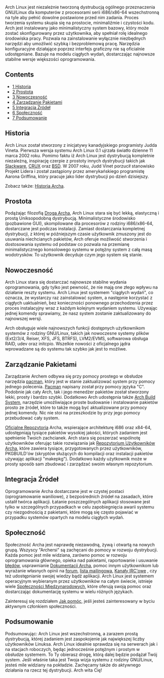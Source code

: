 Arch Linux jest niezależnie tworzoną dystrubucją ogólnego przeznaczenia GNU/Linux dla komputerów z procesorami serii i686/x86-64 wszechstronną na tyle aby pełnić dowolne postawione przed nim zadania. Proces tworzenia systemu skupia się na prostocie, minimaliźmie i czystości kodu. Arch jest instalowany jako minimalistyczny system bazowy, który może zostać skonfigurowany przez użytkownika, aby spełniał rolę idealnego środowiska pracy. Pozwala na zainstalowanie wyłącznie niezbędnych narzędzi aby umożliwić szybką i bezproblemową pracę. Narzędzia konfiguracyjne działające poprzez interfejs graficzny nie są oficialnie udostępniane. Bazuje na modelu ciągłych wydań, dostarczając najnowsze stabilne wersje większości oprogramowania.

## Contents

*   [1 Historia](#Historia)
*   [2 Prostota](#Prostota)
*   [3 Nowoczesność](#Nowoczesno.C5.9B.C4.87)
*   [4 Zarządzanie Pakietami](#Zarz.C4.85dzanie_Pakietami)
*   [5 Integracja Źródeł](#Integracja_.C5.B9r.C3.B3de.C5.82)
*   [6 Społeczność](#Spo.C5.82eczno.C5.9B.C4.87)
*   [7 Podsumowanie](#Podsumowanie)

## Historia

Arch Linux został stworzony z inicjatywy kanadyjskiego programisty Judda Vineta. Pierwsza wersja systemu Arch Linux 0.1 ujrzała światło dzienne 11 marca 2002 roku. Pomimo faktu iż Arch Linux jest dystrybucją kompletnie niezależną, inspirację czerpie z prostoty innych dystrybucji takich jak [Slackware](http://slackware.com), [CRUX](http://www.crux.nu) oraz [BSD](http://en.wikipedia.org/wiki/Berkeley_Software_Distribution). W 2007 roku, Judd Vinet porzucił stanowisko Projekt Lidera i został zastąpiony przez amerykańskiego programistę Aarona Griffina, który pracuje jako lider dystrybucji po dzień dzisiejszy.

Zobacz także: [Historia Archa](/index.php?title=History_of_Arch_Linux_(Polski)&action=edit&redlink=1 "History of Arch Linux (Polski) (page does not exist)").

## Prostota

Podążając filozofią [Droga Archa](/index.php/The_Arch_Way_(Polski) "The Arch Way (Polski)"), Arch Linux stara się być lekką, elastyczną i prostą Uniksopodobną dystrybucją. Minimalistyczne środowisko (pozbawione GUI), skompilowane dla procesorów z rodziny i686/x86-64, dostarczane jest podczas instalacji. Zamiast dostarczania kompletnej dystrybucji, z której w późniejszym czasie użytkownik zmuszony jest do usuwania niechcianych pakietów, Arch oferuje możliwość stworzenia i dostosowania systemu od podstaw co pozwala na przemianę minimalistycznego konsolowego systemu w potężny system z całą masą wodotrysków. To użytkownik decyduje czym jego system się stanie.

## Nowoczesność

Arch Linux stara się dostarczać najnowsze stabilne wydania oprogramowania, gdy tylko jest pewność, że nie mają one złego wpływu na działanie reszty systemu. Arch Linux jest systemem "ciągłych wydań", co oznacza, że wystarczy raz zainstalować system, a następnie korzystać z ciągłych uaktualnień, bez konieczności ponownego przechodzenia przez proces instalacyjny wraz z każdym kolejnym wydaniem systemu. Używając jednej komendy sprawiamy, że nasz system zostanie zaktualizowany do najnowszej wersji.

Arch obsługuje wiele najnowszych funkcji dostępnych użytkownikom systemów z rodziny GNU/Linux, takich jak nowoczesne systemy plików (Ext2/3/4, Reiser, XFS, JFS, BTRFS), LVM2/EVMS, softwarowa obsługa RAID, udev oraz initcpio. Wszelkie nowości z oficjalnego jądra wprowadzane są do systemu tak szybko jak jest to możliwe.

## Zarządzanie Pakietami

Zarządzanie Archem odbywa się przy pomocy prostego w obsłudze narzędzia [pacman](/index.php/Pacman_(Polski) "Pacman (Polski)"), który jest w stanie zaktualizować system przy pomocy jednego polecenia. [Pacman](/index.php/Pacman_(Polski) "Pacman (Polski)") napisany został przy pomocy języka "C". Podobnie jak cały Arch, tak i jego menedżer pakietów został stworzony lekki, prosty i bardzo szybki. Dodatkowo Arch udostępnia także [Arch Build System](/index.php/Arch_Build_System_(Polski) "Arch Build System (Polski)"), narzędzie umożliwiające proste budowanie i instalowanie pakietów prosto ze źródeł, które to także mogą być aktualizowane przy pomocy jednej komendy. Nic nie stoi na przeszkodzie by przy jego pomocy przebudować cały system.

[Oficjalne Repozytoria](/index.php?title=Official_Repositories_(Polski)&action=edit&redlink=1 "Official Repositories (Polski) (page does not exist)") Archa, wspierające architekturę i686 oraz x84-64, udostępniają tysiące pakietów wysokiej jakości, których zadaniem jest spełnienie Twoich zachcianek. Arch stara się poszerzać wspólnotę użytkowników oferując takie rozwiązania jak [Repozytorium Użytkowników Archa](/index.php/Arch_User_Repository_(Polski) "Arch User Repository (Polski)"), które zawiera tysiące, przygotowanych przez użytkowników, PKGBUILD'ów (skryptów służących do kompilacji oraz instalacji pakietów używając aplikacji "makepkg"). Dodatkowo każdy użytkownik może w prosty sposób sam zbudować i zarządzać swoim własnym repozytorium.

## Integracja Źródeł

Oprogramowanie Archa dostarczane jest w czystej postaci (oprogramowanie waniliowe), z bezpośrednich źródeł na zasadach, które ustalił twórca aplikacji. Łatanie poszczególnych aplikacji stosowane jest tylko w szczególnych przypadkach w celu zapobiegnięcia awarii systemu czy niezgodnością z pakietami, które mogą się często pojawiać w przypadku systemów opartych na modelu ciągłych wydań.

## Społeczność

Społeczność Archa jest naprawdę niezawodną, żywą i otwartą na nowych grupą. Wszyscy "Archersi" są zachęcani do pomocy w rozwoju dystrybucji. Każda pomoc jest mile widziana, zarówno pomoc w rozwoju oprogramowania głównego, opieka nad pakietami, raportowanie i usuwanie [błędów](https://bugs.archlinux.org/), usprawnianie [Dokumentacji Archa](/index.php/Main_Page_(Polski) "Main Page (Polski)"), pomoc innym użytkownikom lub wyrażanie własnych opinii na [forum](https://bbs.archlinux.org/), [lista mailingowa](https://mailman.archlinux.org/mailman/listinfo/), [Kanały IRC'owe](/index.php?title=IRC_Channels_(Polski)&action=edit&redlink=1 "IRC Channels (Polski) (page does not exist)") , czy też udostępnianie swojej wiedzy bądź aplikacji. Arch Linux jest systemem operacyjnym wybieranym przez użytkowników na całym świecie, istnieje wiele [Społeczności Międzynarodowych](/index.php?title=International_Communities_(Polski)&action=edit&redlink=1 "International Communities (Polski) (page does not exist)"), które oferują swoją pomoc oraz dostarczając dokumentację systemu w wielu różnych językach.

Zainteresuj się rozdziałem [Jak pomóc](/index.php/Getting_Involved_(Polski) "Getting Involved (Polski)"), jeśli jesteś zainteresowany w byciu aktywnym członkiem społeczności.

## Podsumowanie

Podsumowując: Arch Linux jest wszechstronną, a zarazem prostą dystrybucją, której zadaniem jest zaspokojenie jak największej liczby użytkowników Linuksa. Arch Linux idealnie sprawdza się na serwerach jak i na stacjach roboczych, będąc jednocześnie potężnym i prostym w obsłudze systemem. To Ty obierasz drogę, którą dalej będzie podążał Twój system. Jeśli właśnie taka jest Twoja wizja systemu z rodziny GNU/Linux, jesteś mile widziany na pokładzie. Zachęcamy także do aktywnego działania na rzecz tej dystrybucji. Arch wita Cię!